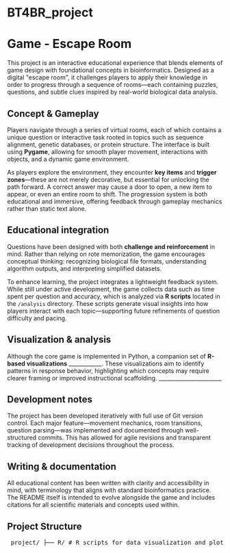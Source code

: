 # BT4BR_project

# Game - Escape Room

This project is an interactive educational experience that blends elements of game design with foundational concepts in bioinformatics. Designed as a digital "escape room", it challenges players to apply their knowledge in order to progress through a sequence of rooms—each containing puzzles, questions, and subtle clues inspired by real-world biological data analysis.

## Concept & Gameplay

Players navigate through a series of virtual rooms, each of which contains a unique question or interactive task rooted in topics such as sequence alignment, genetic databases, or protein structure. The interface is built using **Pygame**, allowing for smooth player movement, interactions with objects, and a dynamic game environment.

As players explore the environment, they encounter **key items** and **trigger zones**—these are not merely decorative, but essential for unlocking the path forward. A correct answer may cause a door to open, a new item to appear, or even an entire room to shift. The progression system is both educational and immersive, offering feedback through gameplay mechanics rather than static text alone.

## Educational integration

Questions have been designed with both **challenge and reinforcement** in mind. Rather than relying on rote memorization, the game encourages conceptual thinking: recognizing biological file formats, understanding algorithm outputs, and interpreting simplified datasets.

To enhance learning, the project integrates a lightweight feedback system. While still under active development, the game collects data such as time spent per question and accuracy, which is analyzed via **R scripts** located in the `/analysis` directory. These scripts generate visual insights into how players interact with each topic—supporting future refinements of question difficulty and pacing.

## Visualization & analysis

Although the core game is implemented in Python, a companion set of **R-based visualizations** ____________. These visualizations aim to identify patterns in response behavior, highlighting which concepts may require clearer framing or improved instructional scaffolding. _______________________

##  Development notes

The project has been developed iteratively with full use of Git version control. Each major feature—movement mechanics, room transitions, question parsing—was implemented and documented through well-structured commits. This has allowed for agile revisions and transparent tracking of development decisions throughout the process.

## Writing & documentation

All educational content has been written with clarity and accessibility in mind, with terminology that aligns with standard bioinformatics practice. The README itself is intended to evolve alongside the game and includes citations for all scientific materials and concepts used within.

## Project Structure

<pre> project/ ├── R/ # R scripts for data visualization and plotting │ └── plots.R # Generates figures based on in-game progress ├── game/ # Game logic and core mechanics │ ├── assets/ # Custom-designed graphics (created with GIMP & Inkscape) │ ├── questions/ # Room-specific quiz questions │ └── escape_game.py # Main Python script running the game ├── analysis/ # R Markdown files and analysis outputs │ └── analysis.Rmd # Combines plots and explanations for data interpretation ├── README.md # Project documentation </pre>

